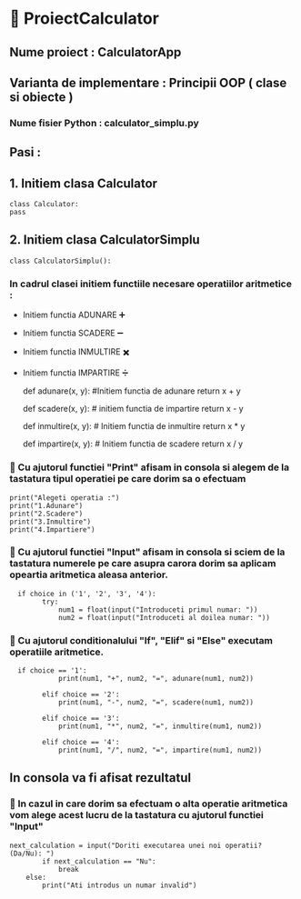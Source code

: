 # :pushpin:  ProiectCalculator

## Nume proiect : CalculatorApp

## Varianta de implementare : Principii OOP ( clase si obiecte )

### Nume fisier Python : calculator_simplu.py

## Pasi :

## 1. Initiem clasa Calculator
    class Calculator:
    pass

## 2. Initiem clasa CalculatorSimplu  
    class CalculatorSimplu():

### In cadrul clasei initiem functiile necesare operatiilor aritmetice : 

- Initiem functia ADUNARE :heavy_plus_sign:
* Initiem functia SCADERE :heavy_minus_sign:
+ Initiem functia INMULTIRE :heavy_multiplication_x:
- Initiem functia IMPARTIRE :heavy_division_sign:   


   def adunare(x, y): #Initiem functia de adunare
        return x + y

    def scadere(x, y): # initiem functia de impartire
        return x - y

    def inmultire(x, y): # Initiem functia de inmultire
        return x * y

    def impartire(x, y): # Initiem functia de scadere
        return x / y
  
### :pushpin: Cu ajutorul functiei "Print" afisam in consola si alegem de la tastatura tipul operatiei pe care dorim sa o efectuam
    print("Alegeti operatia :")
    print("1.Adunare")
    print("2.Scadere")
    print("3.Inmultire")
    print("4.Impartiere")

### :pushpin: Cu ajutorul functiei "Input" afisam in consola si sciem de la tastatura numerele pe care asupra carora dorim sa aplicam opeartia aritmetica aleasa anterior.
      if choice in ('1', '2', '3', '4'):
            try:
                num1 = float(input("Introduceti primul numar: "))
                num2 = float(input("Introduceti al doilea numar: "))

### :pushpin: Cu ajutorul conditionalului "If", "Elif" si "Else" executam operatiile aritmetice.
      if choice == '1':
                print(num1, "+", num2, "=", adunare(num1, num2))

            elif choice == '2':
                print(num1, "-", num2, "=", scadere(num1, num2))

            elif choice == '3':
                print(num1, "*", num2, "=", inmultire(num1, num2))

            elif choice == '4':
                print(num1, "/", num2, "=", impartire(num1, num2))


##  In consola va fi afisat rezultatul 
    

### :pushpin: In cazul in care dorim sa efectuam o alta operatie aritmetica vom alege acest lucru de la tastatura cu ajutorul functiei "Input" 
    next_calculation = input("Doriti executarea unei noi operatii? (Da/Nu): ")
            if next_calculation == "Nu":
                break
        else:
            print("Ati introdus un numar invalid")


